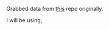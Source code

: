  Grabbed data from [this](https://github.com/fivethirtyeight/data/tree/master/college-majors) repo originally.</p>
I will be using,
